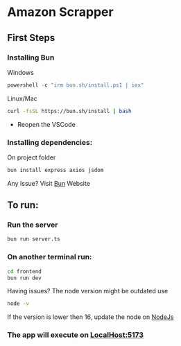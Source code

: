 # Amazon Scrapper

## First Steps

### Installing Bun
Windows
```powershell
powershell -c "irm bun.sh/install.ps1 | iex"
```
Linux/Mac
```bash
curl -fsSL https://bun.sh/install | bash
```
- Reopen the VSCode

### Installing dependencies:
On project folder
```bash
bun install express axios jsdom
```

Any Issue? Visit <a href="https://bun.sh">Bun</a> Website
## To run:

### Run the server
```bash
bun run server.ts
```
### On another terminal run:
```bash
cd frontend
bun run dev
```
Having issues? The node version might be outdated
use 
```bash
node -v
```
If the version is lower then 16, update the node on [NodeJs](https://nodejs.org/en/download)

### The app will execute on [LocalHost:5173](http://localhost:5173/)

